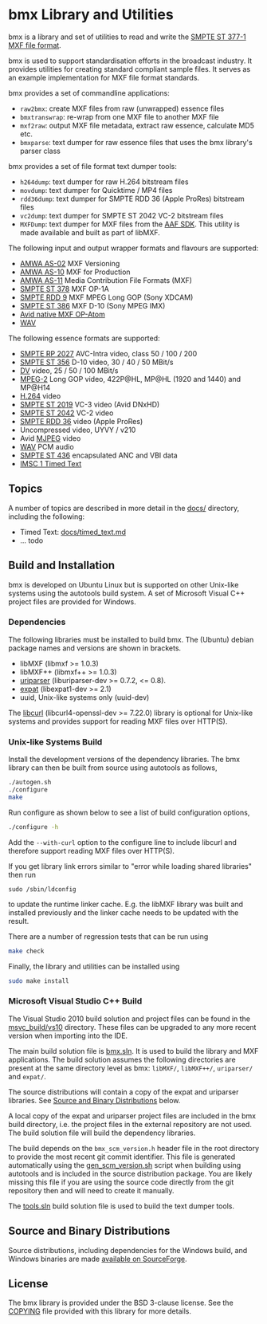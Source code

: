 # bmx Library and Utilities

bmx is a library and set of utilities to read and write the [SMPTE ST 377-1 MXF
file format](https://ieeexplore.ieee.org/document/7292073).

bmx is used to support standardisation efforts in the broadcast industry. It
provides utilities for creating standard compliant sample files. It serves as an
example implementation for MXF file format standards.

bmx provides a set of commandline applications:
* `raw2bmx`: create MXF files from raw (unwrapped) essence files
* `bmxtranswrap`: re-wrap from one MXF file to another MXF file
* `mxf2raw`: output MXF file metadata, extract raw essence, calculate MD5 etc.
* `bmxparse`: text dumper for raw essence files that uses the bmx library's parser class

bmx provides a set of file format text dumper tools:
* `h264dump`: text dumper for raw H.264 bitstream files
* `movdump`: text dumper for Quicktime / MP4 files
* `rdd36dump`: text dumper for SMPTE RDD 36 (Apple ProRes) bitstream files
* `vc2dump`:  text dumper for SMPTE ST 2042 VC-2 bitstream files
* `MXFDump`: text dumper for MXF files from the
[AAF SDK](https://sourceforge.net/projects/aaf/). This utility is made available
and built as part of libMXF.

The following input and output wrapper formats and flavours are supported:
* [AMWA AS-02](https://www.amwa.tv/specifications) MXF Versioning
* [AMWA AS-10](https://www.amwa.tv/specifications) MXF for Production
* [AMWA AS-11](https://www.amwa.tv/specifications) Media Contribution File
Formats (MXF)
* [SMPTE ST 378](https://ieeexplore.ieee.org/document/7291764) MXF OP-1A
* [SMPTE RDD 9](https://ieeexplore.ieee.org/document/7290714) MXF MPEG Long GOP
(Sony XDCAM)
* [SMPTE ST 386](https://ieeexplore.ieee.org/document/7291350) MXF D-10 (Sony
MPEG IMX)
* [Avid native MXF
OP-Atom](https://www.avid.com/static/resources/common/documents/mxf.pdf)
* [WAV](https://en.wikipedia.org/wiki/WAV)

The following essence formats are supported:
* [SMPTE RP 2027](https://ieeexplore.ieee.org/document/7290936) AVC-Intra video,
class 50 / 100 / 200
* [SMPTE ST 356](https://ieeexplore.ieee.org/document/7290684) D-10 video, 30 /
40 / 50 MBit/s
* [DV](https://en.wikipedia.org/wiki/DV) video, 25 / 50 / 100 MBit/s
* [MPEG-2](https://www.itu.int/rec/T-REC-H.262) Long GOP video, 422P@HL, MP@HL
(1920 and 1440) and MP@H14
* [H.264](https://www.itu.int/rec/T-REC-H.264) video
* [SMPTE ST 2019](https://ieeexplore.ieee.org/document/7291983) VC-3 video (Avid
DNxHD)
* [SMPTE ST 2042](https://ieeexplore.ieee.org/document/7967896) VC-2 video
* [SMPTE RDD 36](https://ieeexplore.ieee.org/document/7438722) video (Apple ProRes)
* Uncompressed video, UYVY / v210
* Avid [MJPEG](https://en.wikipedia.org/wiki/Motion_JPEG) video
* [WAV](https://en.wikipedia.org/wiki/WAV) PCM audio
* [SMPTE ST 436](https://ieeexplore.ieee.org/document/7290051) encapsulated ANC
and VBI data
* [IMSC 1 Timed Text](https://www.w3.org/TR/ttml-imsc1.0.1/)


## Topics

A number of topics are described in more detail in the [docs/](docs/) directory,
including the following:

* Timed Text: [docs/timed_text.md](./docs/timed_text.md)
* ... todo


## Build and Installation

bmx is developed on Ubuntu Linux but is supported on other Unix-like systems
using the autotools build system. A set of Microsoft Visual C++ project files
are provided for Windows.


### Dependencies

The following libraries must be installed to build bmx. The (Ubuntu) debian
package names and versions are shown in brackets.
* libMXF (libmxf >= 1.0.3)
* libMXF++ (libmxf++ >= 1.0.3)
* [uriparser](https://github.com/uriparser/uriparser) (liburiparser-dev >=
0.7.2, <= 0.8).
* [expat](https://github.com/libexpat/libexpat) (libexpat1-dev >= 2.1)
* uuid, Unix-like systems only (uuid-dev)

The [libcurl](https://curl.haxx.se/libcurl/) (libcurl4-openssl-dev >= 7.22.0)
library is optional for Unix-like systems and provides support for reading MXF
files over HTTP(S).


### Unix-like Systems Build

Install the development versions of the dependency libraries. The bmx library
can then be built from source using autotools as follows,
```bash
./autogen.sh
./configure
make
```

Run configure as shown below to see a list of build configuration options,
```bash
./configure -h
```

Add the `--with-curl` option to the configure line to include libcurl and
therefore support reading MXF files over HTTP(S).

If you get library link errors similar to "error while loading shared
libraries" then run
```
sudo /sbin/ldconfig
```
to update the runtime linker cache. E.g. the libMXF library was built and
installed previously and the linker cache needs to be updated with the result.

There are a number of regression tests that can be run using
```bash
make check
```

Finally, the library and utilities can be installed using
```bash
sudo make install
```


### Microsoft Visual Studio C++ Build

The Visual Studio 2010 build solution and project files can be found in the
[msvc_build/vs10](./msvc_build/vs10) directory. These files can be upgraded to
any more
recent version when importing into the IDE.

The main build solution file is [bmx.sln](./msvc_build/vs10/bmx.sln). It is used
to build the library and MXF applications. The build solution assumes the
following directories are present at the same directory level as bmx: `libMXF/`,
`libMXF++/`, `uriparser/` and `expat/`.

The source distributions will contain a copy of the expat and uriparser libraries.
See [Source and Binary Distributions](#source-and-binary-distributions) below.

A local copy of the expat and uriparser project files are included in the bmx
build directory, i.e. the project files in the external repository are not used.
The build solution file will build the dependency libraries.

The build depends on the `bmx_scm_version.h` header file in the root directory
to provide the most recent git commit identifier. This file is generated
automatically using the [gen_scm_version.sh](./gen_scm_version.sh) script when
building using autotools and is included in the source distribution package.
You are likely missing this file if you are using the source code directly from
the git repository then and will need to create it manually.

The [tools.sln](./msvc_build/vs10/tools.sln) build solution file is used to
build the text dumper tools.


## Source and Binary Distributions

Source distributions, including dependencies for the Windows build, and Windows binaries are made [available on SourceForge](https://sourceforge.net/projects/bmxlib/files/).


## License

The bmx library is provided under the BSD 3-clause license. See the
[COPYING](./COPYING) file provided with this library for more details.
